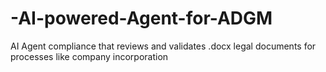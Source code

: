 # -AI-powered-Agent-for-ADGM
 AI Agent compliance that reviews and validates .docx legal documents for processes like company incorporation

